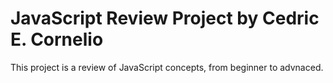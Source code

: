 # JavaScript Review Project by Cedric E. Cornelio
This project is a review of JavaScript concepts, from beginner to advnaced.